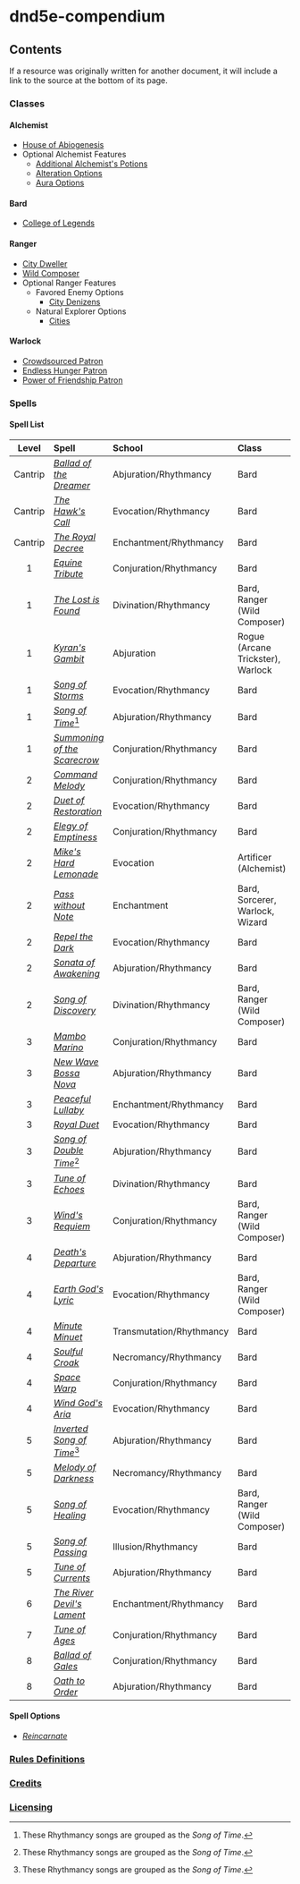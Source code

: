 # dnd5e-compendium

## Contents

If a resource was originally written for another document, it will include a link to the source at the bottom of its page.

### Classes

#### Alchemist

- [House of Abiogenesis](https://github.com/mpanighetti/dnd5e-kohls-laboratory/blob/main/ch-2-alchemist-subclass-house-of-abiogenesis.md)
- Optional Alchemist Features
  - [Additional Alchemist's Potions](https://github.com/mpanighetti/dnd5e-kohls-laboratory/blob/main/ch-1-optional-alchemist-features.md#additional-alchemists-potions)
  - [Alteration Options](https://github.com/mpanighetti/dnd5e-kohls-laboratory/blob/main/ch-1-optional-alchemist-features.md#level-2-alteration-options)
  - [Aura Options](https://github.com/mpanighetti/dnd5e-kohls-laboratory/blob/main/ch-1-optional-alchemist-features.md#level-3-aura-options)

#### Bard

- [College of Legends](https://github.com/mpanighetti/dnd5e-rhythmancy/blob/main/ch-3-rhythmancy-classes.md#college-of-legends)

#### Ranger

- [City Dweller](https://github.com/mpanighetti/dnd5e-urban-ranger-options/blob/main/ch-2-ranger-subclass-city-dweller.md)
- [Wild Composer](https://github.com/mpanighetti/dnd5e-rhythmancy/blob/main/ch-3-rhythmancy-classes.md#wild-composer)
- Optional Ranger Features
  - Favored Enemy Options
    - [City Denizens](https://github.com/mpanighetti/dnd5e-urban-ranger-options/blob/main/ch-1-optional-urban-ranger-class-features.md#city-denizens)
  - Natural Explorer Options
    - [Cities](https://github.com/mpanighetti/dnd5e-urban-ranger-options/blob/main/ch-1-optional-urban-ranger-class-features.md#cities)

#### Warlock

- [Crowdsourced Patron](classes/warlock/crowdsourced-patron.md)
- [Endless Hunger Patron](classes/warlock/endless-hunger-patron.md)
- [Power of Friendship Patron](classes/warlock/power-of-friendship-patron.md)

### Spells

#### Spell List

| Level | Spell | School | Class | Tags |
|:-:|:-|:-|:-|:-|
| Cantrip | _[Ballad of the Dreamer](https://github.com/mpanighetti/dnd5e-rhythmancy/blob/main/ch-5-rhythmancy-spells.md#ballad-of-the-dreamer)_ | Abjuration/Rhythmancy | Bard | |
| Cantrip | _[The Hawk's Call](https://github.com/mpanighetti/dnd5e-rhythmancy/blob/main/ch-5-rhythmancy-spells.md#the-hawks-call)_ | Evocation/Rhythmancy | Bard | |
| Cantrip | _[The Royal Decree](https://github.com/mpanighetti/dnd5e-rhythmancy/blob/main/ch-5-rhythmancy-spells.md#the-royal-decree)_ | Enchantment/Rhythmancy | Bard | |
| 1 | _[Equine Tribute](https://github.com/mpanighetti/dnd5e-rhythmancy/blob/main/ch-5-rhythmancy-spells.md#equine-tribute)_ | Conjuration/Rhythmancy | Bard | |
| 1 | _[The Lost is Found](https://github.com/mpanighetti/dnd5e-rhythmancy/blob/main/ch-5-rhythmancy-spells.md#the-lost-is-found)_ | Divination/Rhythmancy | Bard, Ranger (Wild Composer) | Concentration, Ritual |
| 1 | _[Kyran's Gambit](https://github.com/mpanighetti/dnd5e-mote/blob/main/docs/ch-5-character-options/mote-spells.md#kyrans-gambit)_ | Abjuration | Rogue (Arcane Trickster), Warlock | Concentration |
| 1 | _[Song of Storms](https://github.com/mpanighetti/dnd5e-rhythmancy/blob/main/ch-5-rhythmancy-spells.md#song-of-storms)_ | Evocation/Rhythmancy | Bard | Concentration |
| 1 | _[Song of Time](https://github.com/mpanighetti/dnd5e-rhythmancy/blob/main/ch-5-rhythmancy-spells.md#song-of-time)_[^🪈] | Abjuration/Rhythmancy | Bard | |
| 1 | _[Summoning of the Scarecrow](https://github.com/mpanighetti/dnd5e-rhythmancy/blob/main/ch-5-rhythmancy-spells.md#summoning-of-the-scarecrow)_ | Conjuration/Rhythmancy | Bard | |
| 2 | _[Command Melody](https://github.com/mpanighetti/dnd5e-rhythmancy/blob/main/ch-5-rhythmancy-spells.md#command-melody)_ | Conjuration/Rhythmancy | Bard | Concentration, Ritual |
| 2 | _[Duet of Restoration](https://github.com/mpanighetti/dnd5e-rhythmancy/blob/main/ch-5-rhythmancy-spells.md#duet-of-restoration)_ | Evocation/Rhythmancy | Bard | Duet |
| 2 | _[Elegy of Emptiness](https://github.com/mpanighetti/dnd5e-rhythmancy/blob/main/ch-5-rhythmancy-spells.md#elegy-of-emptiness)_ | Conjuration/Rhythmancy | Bard | |
| 2 | _[Mike's Hard Lemonade](spells/level-2/mikes-hard-lemonade.md)_ | Evocation | Artificer (Alchemist) | |
| 2 | _[Pass without Note](https://github.com/mpanighetti/dnd5e-mote/blob/main/docs/ch-5-character-options/mote-spells.md#pass-without-note)_ | Enchantment | Bard, Sorcerer, Warlock, Wizard | Concentration |
| 2 | _[Repel the Dark](https://github.com/mpanighetti/dnd5e-rhythmancy/blob/main/ch-5-rhythmancy-spells.md#repel-the-dark)_ | Evocation/Rhythmancy | Bard | Concentration |
| 2 | _[Sonata of Awakening](https://github.com/mpanighetti/dnd5e-rhythmancy/blob/main/ch-5-rhythmancy-spells.md#sonata-of-awakening)_ | Abjuration/Rhythmancy | Bard | Concentration |
| 2 | _[Song of Discovery](https://github.com/mpanighetti/dnd5e-rhythmancy/blob/main/ch-5-rhythmancy-spells.md#song-of-discovery)_ | Divination/Rhythmancy | Bard, Ranger (Wild Composer) | Concentration, Ritual |
| 3 | _[Mambo Marino](https://github.com/mpanighetti/dnd5e-rhythmancy/blob/main/ch-5-rhythmancy-spells.md#mambo-marino)_ | Conjuration/Rhythmancy | Bard | Concentration, Ritual |
| 3 | _[New Wave Bossa Nova](https://github.com/mpanighetti/dnd5e-rhythmancy/blob/main/ch-5-rhythmancy-spells.md#new-wave-bossa-nova)_ | Abjuration/Rhythmancy | Bard | Concentration |
| 3 | _[Peaceful Lullaby](https://github.com/mpanighetti/dnd5e-rhythmancy/blob/main/ch-5-rhythmancy-spells.md#peaceful-lullaby)_ | Enchantment/Rhythmancy | Bard | Concentration |
| 3 | _[Royal Duet](https://github.com/mpanighetti/dnd5e-rhythmancy/blob/main/ch-5-rhythmancy-spells.md#royal-duet)_ | Evocation/Rhythmancy | Bard | Duet |
| 3 | _[Song of Double Time](https://github.com/mpanighetti/dnd5e-rhythmancy/blob/main/ch-5-rhythmancy-spells.md#song-of-double-time)_[^🪈] | Abjuration/Rhythmancy | Bard | |
| 3 | _[Tune of Echoes](https://github.com/mpanighetti/dnd5e-rhythmancy/blob/main/ch-5-rhythmancy-spells.md#tune-of-echoes)_ | Divination/Rhythmancy | Bard | Concentration, Ritual |
| 3 | _[Wind's Requiem](https://github.com/mpanighetti/dnd5e-rhythmancy/blob/main/ch-5-rhythmancy-spells.md#winds-requiem)_ | Conjuration/Rhythmancy | Bard, Ranger (Wild Composer) | Concentration, Ritual |
| 4 | _[Death's Departure](https://github.com/mpanighetti/dnd5e-rhythmancy/blob/main/ch-5-rhythmancy-spells.md#deaths-departure)_ | Abjuration/Rhythmancy | Bard | Concentration |
| 4 | _[Earth God's Lyric](https://github.com/mpanighetti/dnd5e-rhythmancy/blob/main/ch-5-rhythmancy-spells.md#earth-gods-lyric)_ | Evocation/Rhythmancy | Bard, Ranger (Wild Composer) | |
| 4 | _[Minute Minuet](https://github.com/mpanighetti/dnd5e-rhythmancy/blob/main/ch-5-rhythmancy-spells.md#minute-minuet)_ | Transmutation/Rhythmancy | Bard | Concentration |
| 4 | _[Soulful Croak](https://github.com/mpanighetti/dnd5e-rhythmancy/blob/main/ch-5-rhythmancy-spells.md#soulful-croak)_ | Necromancy/Rhythmancy | Bard | |
| 4 | _[Space Warp](https://github.com/mpanighetti/dnd5e-rhythmancy/blob/main/ch-5-rhythmancy-spells.md#space-warp)_ | Conjuration/Rhythmancy | Bard | Ritual |
| 4 | _[Wind God's Aria](https://github.com/mpanighetti/dnd5e-rhythmancy/blob/main/ch-5-rhythmancy-spells.md#wind-gods-aria)_ | Evocation/Rhythmancy | Bard | |
| 5 | _[Inverted Song of Time](https://github.com/mpanighetti/dnd5e-rhythmancy/blob/main/ch-5-rhythmancy-spells.md#inverted-song-of-time)_[^🪈] | Abjuration/Rhythmancy | Bard | |
| 5 | _[Melody of Darkness](https://github.com/mpanighetti/dnd5e-rhythmancy/blob/main/ch-5-rhythmancy-spells.md#melody-of-darkness)_ | Necromancy/Rhythmancy | Bard | Concentration |
| 5 | _[Song of Healing](https://github.com/mpanighetti/dnd5e-rhythmancy/blob/main/ch-5-rhythmancy-spells.md#song-of-healing)_ | Evocation/Rhythmancy | Bard, Ranger (Wild Composer) | |
| 5 | _[Song of Passing](https://github.com/mpanighetti/dnd5e-rhythmancy/blob/main/ch-5-rhythmancy-spells.md#song-of-passing)_ | Illusion/Rhythmancy | Bard | Concentration |
| 5 | _[Tune of Currents](https://github.com/mpanighetti/dnd5e-rhythmancy/blob/main/ch-5-rhythmancy-spells.md#tune-of-currents)_ | Abjuration/Rhythmancy | Bard | |
| 6 | _[The River Devil's Lament](https://github.com/mpanighetti/dnd5e-rhythmancy/blob/main/ch-5-rhythmancy-spells.md#the-river-devils-lament)_ | Enchantment/Rhythmancy | Bard | |
| 7 | _[Tune of Ages](https://github.com/mpanighetti/dnd5e-rhythmancy/blob/main/ch-5-rhythmancy-spells.md#tune-of-ages)_ | Conjuration/Rhythmancy | Bard | |
| 8 | _[Ballad of Gales](https://github.com/mpanighetti/dnd5e-rhythmancy/blob/main/ch-5-rhythmancy-spells.md#ballad-of-gales)_ | Conjuration/Rhythmancy | Bard | |
| 8 | _[Oath to Order](https://github.com/mpanighetti/dnd5e-rhythmancy/blob/main/ch-5-rhythmancy-spells.md#oath-to-order)_ | Abjuration/Rhythmancy | Bard | |

[^🪈]: These Rhythmancy songs are grouped as the _Song of Time_.

#### Spell Options

- _[Reincarnate](https://github.com/mpanighetti/dnd5e-updated-reincarnate-tables/blob/main/ch-2-reincarnate.md)_

### [Rules Definitions](rules-definitions.md)

### [Credits](credits.md)

### [Licensing](licensing.md)
